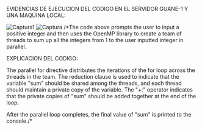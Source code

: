 EVIDENCIAS DE EJECUCION DEL CODIGO EN EL SERVIDOR GUANE-1 Y UNA MAQUINA LOCAL:

![Captura1](https://user-images.githubusercontent.com/93000699/234049493-3dbad24d-1ead-4a5c-ae1f-0cea88115951.PNG)
![Captura](https://user-images.githubusercontent.com/93000699/234049501-4b54d825-1b55-477c-9793-5154bbf248e5.PNG)
/*The code above prompts the user to input a positive integer and then uses the OpenMP library to create a team of threads to sum up all the integers from 1 to the user inputted integer in parallel.


EXPLICACION DEL CODIGO:

The parallel for directive distributes the iterations of the for loop across the threads in the team. The reduction clause is used to indicate that the variable "sum" should be shared among the threads, and each thread should maintain a private copy of the variable. The "+:" operator indicates that the private copies of "sum" should be added together at the end of the loop.

After the parallel loop completes, the final value of "sum" is printed to the console./*
